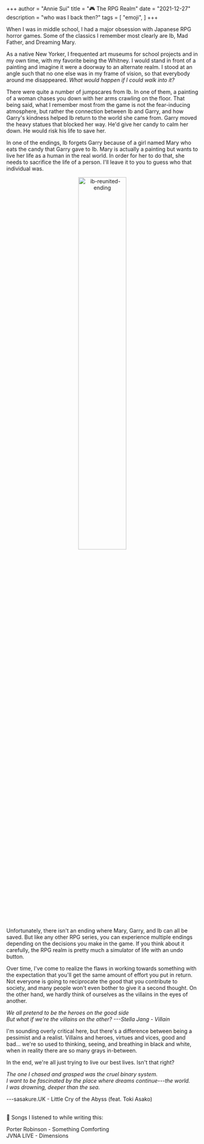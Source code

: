+++
author = "Annie Sui"
title = "🎮 The RPG Realm"
date = "2021-12-27"
description = "who was I back then?"
tags = [
    "emoji",
]
+++

When I was in middle school, I had a major obsession with Japanese RPG horror games. Some of the classics I remember most clearly are Ib, Mad Father, and Dreaming Mary.

As a native New Yorker, I frequented art museums for school projects and in my own time, with my favorite being the Whitney. I would stand in front of a painting and imagine it were a doorway to an alternate realm. I stood at an angle such that no one else was in my frame of vision, so that everybody around me disappeared. <i> What would happen if I could walk into it? </i> 

There were quite a number of jumpscares from Ib. In one of them, a painting of a woman chases you down with her arms crawling on the floor. That being said, what I remember most from the game is not the fear-inducing atmosphere, but rather the connection between Ib and Garry, and how Garry's kindness helped Ib return to the world she came from. Garry moved the heavy statues that blocked her way. He'd give her candy to calm her down. He would risk his life to save her. 

In one of the endings, Ib forgets Garry because of a girl named Mary who eats the candy that Garry gave to Ib. Mary is actually a painting but wants to live her life as a human in the real world. In order for her to do that, she needs to sacrifice the life of a person. I'll leave it to you to guess who that individual was.


<div id="ib-reunited-section" style="text-align: center">
	<p><img src="/ib-reunited-ending.png" alt="ib-reunited-ending" width="50%"/></p>
</div>
Unfortunately, there isn't an ending where Mary, Garry, and Ib can all be saved. But like any other RPG series, you can experience multiple endings depending on the decisions you make in the game. If you think about it carefully, the RPG realm is pretty much a simulator of life with an undo button.

Over time, I've come to realize the flaws in working towards something with the expectation that you'll get the same amount of effort you put in return. Not everyone is going to reciprocate the good that you contribute to society, and many people won't even bother to give it a second thought. On the other hand, we hardly think of ourselves as the villains in the eyes of another. 

<i> We all pretend to be the heroes on the good side <br> 
	But what if we're the villains on the other? ---Stella Jang - Villain
</i>


I'm sounding overly critical here, but there's a difference between being a pessimist and a realist. Villains and heroes, virtues and vices, good and bad... we're so used to thinking, seeing, and breathing in black and white, when in reality there are so many grays in-between. 

In the end, we're all just trying to live our best lives. Isn't that right?

<i> The one I chased and grasped was the cruel binary system. <br>
	I want to be fascinated by the place where dreams continue---the world. <br>
	I was drowning, deeper than the sea.
</i>

---sasakure.UK - Little Cry of the Abyss (feat. Toki Asako)

<br>
🎵 Songs I listened to while writing this:

Porter Robinson - Something Comforting <br>
JVNA LIVE - Dimensions